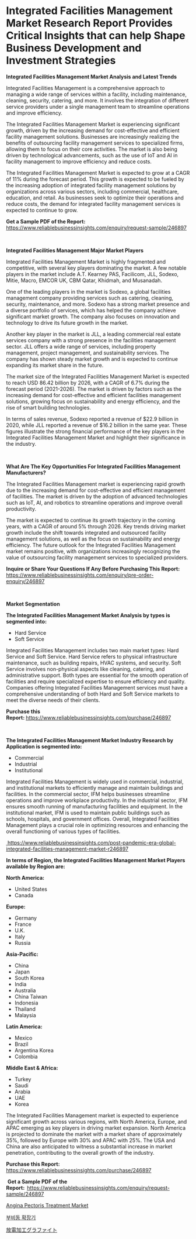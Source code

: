 <p><h1>Integrated Facilities Management Market Research Report Provides Critical Insights that can help Shape Business Development and Investment Strategies</h1></p><p><strong>Integrated Facilities Management Market Analysis and Latest Trends</strong></p>
<p><p>Integrated Facilities Management is a comprehensive approach to managing a wide range of services within a facility, including maintenance, cleaning, security, catering, and more. It involves the integration of different service providers under a single management team to streamline operations and improve efficiency.</p><p>The Integrated Facilities Management Market is experiencing significant growth, driven by the increasing demand for cost-effective and efficient facility management solutions. Businesses are increasingly realizing the benefits of outsourcing facility management services to specialized firms, allowing them to focus on their core activities. The market is also being driven by technological advancements, such as the use of IoT and AI in facility management to improve efficiency and reduce costs.</p><p>The Integrated Facilities Management Market is expected to grow at a CAGR of 11% during the forecast period. This growth is expected to be fueled by the increasing adoption of integrated facility management solutions by organizations across various sectors, including commercial, healthcare, education, and retail. As businesses seek to optimize their operations and reduce costs, the demand for integrated facility management services is expected to continue to grow.</p></p>
<p><strong>Get a Sample PDF of the Report:&nbsp;</strong> <a href="https://www.reliablebusinessinsights.com/enquiry/request-sample/246897">https://www.reliablebusinessinsights.com/enquiry/request-sample/246897</a></p>
<p>&nbsp;</p>
<p><strong>Integrated Facilities Management Major Market Players</strong></p>
<p><p>Integrated Facilities Management Market is highly fragmented and competitive, with several key players dominating the market. A few notable players in the market include A.T. Kearney PAS, Facilicom, JLL, Sodexo, Mitie, Macro, EMCOR UK, CBM Qatar, Khidmah, and Musanadah.</p><p>One of the leading players in the market is Sodexo, a global facilities management company providing services such as catering, cleaning, security, maintenance, and more. Sodexo has a strong market presence and a diverse portfolio of services, which has helped the company achieve significant market growth. The company also focuses on innovation and technology to drive its future growth in the market.</p><p>Another key player in the market is JLL, a leading commercial real estate services company with a strong presence in the facilities management sector. JLL offers a wide range of services, including property management, project management, and sustainability services. The company has shown steady market growth and is expected to continue expanding its market share in the future.</p><p>The market size of the Integrated Facilities Management Market is expected to reach USD 86.42 billion by 2026, with a CAGR of 6.7% during the forecast period (2021-2026). The market is driven by factors such as the increasing demand for cost-effective and efficient facilities management solutions, growing focus on sustainability and energy efficiency, and the rise of smart building technologies.</p><p>In terms of sales revenue, Sodexo reported a revenue of $22.9 billion in 2020, while JLL reported a revenue of $16.2 billion in the same year. These figures illustrate the strong financial performance of the key players in the Integrated Facilities Management Market and highlight their significance in the industry.</p></p>
<p>&nbsp;</p>
<p><strong>What Are The Key Opportunities For Integrated Facilities Management Manufacturers?</strong></p>
<p><p>The Integrated Facilities Management market is experiencing rapid growth due to the increasing demand for cost-effective and efficient management of facilities. The market is driven by the adoption of advanced technologies such as IoT, AI, and robotics to streamline operations and improve overall productivity. </p><p>The market is expected to continue its growth trajectory in the coming years, with a CAGR of around 5% through 2026. Key trends driving market growth include the shift towards integrated and outsourced facility management solutions, as well as the focus on sustainability and energy efficiency. The future outlook for the Integrated Facilities Management market remains positive, with organizations increasingly recognizing the value of outsourcing facility management services to specialized providers.</p></p>
<p><strong>Inquire or Share Your Questions If Any Before Purchasing This Report:</strong> <a href="https://www.reliablebusinessinsights.com/enquiry/pre-order-enquiry/246897">https://www.reliablebusinessinsights.com/enquiry/pre-order-enquiry/246897</a></p>
<p>&nbsp;</p>
<p><strong>Market Segmentation</strong></p>
<p><strong>The Integrated Facilities Management Market Analysis by types is segmented into:</strong></p>
<p><ul><li>Hard Service</li><li>Soft Service</li></ul></p>
<p><p>Integrated Facilities Management includes two main market types: Hard Service and Soft Service. Hard Service refers to physical infrastructure maintenance, such as building repairs, HVAC systems, and security. Soft Service involves non-physical aspects like cleaning, catering, and administrative support. Both types are essential for the smooth operation of facilities and require specialized expertise to ensure efficiency and quality. Companies offering Integrated Facilities Management services must have a comprehensive understanding of both Hard and Soft Service markets to meet the diverse needs of their clients.</p></p>
<p><strong>Purchase this Report:&nbsp;</strong><a href="https://www.reliablebusinessinsights.com/purchase/246897">https://www.reliablebusinessinsights.com/purchase/246897</a></p>
<p>&nbsp;</p>
<p><strong>The Integrated Facilities Management Market Industry Research by Application is segmented into:</strong></p>
<p><ul><li>Commercial</li><li>Industrial</li><li>Institutional</li></ul></p>
<p><p>Integrated Facilities Management is widely used in commercial, industrial, and institutional markets to efficiently manage and maintain buildings and facilities. In the commercial sector, IFM helps businesses streamline operations and improve workplace productivity. In the industrial sector, IFM ensures smooth running of manufacturing facilities and equipment. In the institutional market, IFM is used to maintain public buildings such as schools, hospitals, and government offices. Overall, Integrated Facilities Management plays a crucial role in optimizing resources and enhancing the overall functioning of various types of facilities.</p></p>
<p><a href="https://www.reliablebusinessinsights.com/post-pandemic-era-global-integrated-facilities-management-market-r246897">&nbsp;https://www.reliablebusinessinsights.com/post-pandemic-era-global-integrated-facilities-management-market-r246897</a></p>
<p><strong>In terms of Region, the Integrated Facilities Management Market Players available by Region are:</strong></p>
<p>
    <p> <strong> North America: </strong>
        <ul>
            <li>United States</li>
            <li>Canada</li>
        </ul>
        </p> 
    <p> <strong> Europe: </strong>
        <ul>
            <li>Germany</li>
            <li>France</li>
            <li>U.K.</li>
            <li>Italy</li>
            <li>Russia</li>
        </ul>
        </p> 
    <p> <strong> Asia-Pacific: </strong>
        <ul>
            <li>China</li>
            <li>Japan</li>
            <li>South Korea</li>
            <li>India</li>
            <li>Australia</li>
            <li>China Taiwan</li>
            <li>Indonesia</li>
            <li>Thailand</li>
            <li>Malaysia</li>
        </ul>
        </p> 
    <p> <strong> Latin America: </strong>
        <ul>
            <li>Mexico</li>
            <li>Brazil</li>
            <li>Argentina Korea</li>
            <li>Colombia</li>
        </ul>
        </p> 
    <p> <strong> Middle East & Africa: </strong>
        <ul>
            <li>Turkey</li>
            <li>Saudi</li>
            <li>Arabia</li>
            <li>UAE</li>
            <li>Korea</li>
        </ul>
    </p>
    </p>
<p><p>The Integrated Facilities Management market is expected to experience significant growth across various regions, with North America, Europe, and APAC emerging as key players in driving market expansion. North America is projected to dominate the market with a market share of approximately 35%, followed by Europe with 30% and APAC with 25%. The USA and China are also anticipated to witness a substantial increase in market penetration, contributing to the overall growth of the industry.</p></p>
<p><strong>Purchase this Report: </strong><a href="https://www.reliablebusinessinsights.com/purchase/246897">https://www.reliablebusinessinsights.com/purchase/246897</a></p>
<p>&nbsp;<strong>Get a Sample PDF of the Report:&nbsp;&nbsp;</strong><a href="https://www.reliablebusinessinsights.com/enquiry/request-sample/246897">https://www.reliablebusinessinsights.com/enquiry/request-sample/246897</a></p>
<p><strong></strong></p>
<p><p><a href="https://issuu.com/reportprime-2/docs/angina-pectoris-treatment-market-size-2030.pptx">Angina Pectoris Treatment Market</a></p><p><a href="https://github.com/laholand/Market-Research-Report-List-5/blob/main/19585597795.md">부비동 확장기</a></p><p><a href="https://github.com/mohamedbakry57/Market-Research-Report-List-5/blob/main/69575073642.md">放電加工グラファイト</a></p></p>